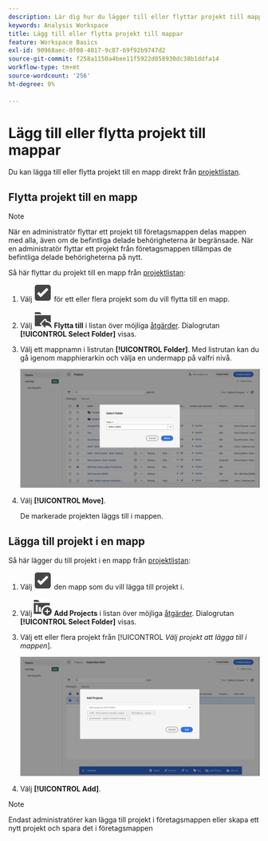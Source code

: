 ```yaml
---
description: Lär dig hur du lägger till eller flyttar projekt till mappar i Analysis Workspace.
keywords: Analysis Workspace
title: Lägg till eller flytta projekt till mappar
feature: Workspace Basics
exl-id: 90968aec-0f08-4017-9c87-69f92b9747d2
source-git-commit: f258a1150a4bee11f5922d058930dc38b1ddfa14
workflow-type: tm+mt
source-wordcount: '256'
ht-degree: 0%

---
```



# Lägg till eller flytta projekt till mappar

Du kan lägga till eller flytta projekt till en mapp direkt från [projektlistan](/help/analyze/analysis-workspace/build-workspace-project/freeform-overview.md#project-list).

## Flytta projekt till en mapp

>[!NOTE]
>
>När en administratör flyttar ett projekt till företagsmappen delas mappen med alla, även om de befintliga delade behörigheterna är begränsade. När en administratör flyttar ett projekt från företagsmappen tillämpas de befintliga delade behörigheterna på nytt.
>

Så här flyttar du projekt till en mapp från [projektlistan](/help/analyze/analysis-workspace/build-workspace-project/freeform-overview.md#project-list):

1. Välj ![SelectBox](/help/assets/icons/SelectBox.svg) för ett eller flera projekt som du vill flytta till en mapp.

1. Välj ![FolderAddTo](/help/assets/icons/FolderAddTo.svg) **Flytta till** i listan över möjliga [åtgärder](/help/analyze/analysis-workspace/build-workspace-project/freeform-overview.md#actions). Dialogrutan **[!UICONTROL Select Folder]** visas.

1. Välj ett mappnamn i listrutan **[!UICONTROL Folder]**. Med listrutan kan du gå igenom mapphierarkin och välja en undermapp på valfri nivå.

   ![Vyn Välj mapp som visar listrutan och tillgängliga undermappar.](../assets/add-projects.png)

1. Välj **[!UICONTROL Move]**.


   De markerade projekten läggs till i mappen.


## Lägga till projekt i en mapp

Så här lägger du till projekt i en mapp från [projektlistan](/help/analyze/analysis-workspace/build-workspace-project/freeform-overview.md#project-list):

1. Välj ![SelectBox](/help/assets/icons/SelectBox.svg) den mapp som du vill lägga till projekt i.

1. Välj ![ProjectAdd](/help/assets/icons/ProjectAdd.svg) **Add Projects** i listan över möjliga [åtgärder](/help/analyze/analysis-workspace/build-workspace-project/freeform-overview.md#actions). Dialogrutan **[!UICONTROL Select Folder]** visas.

1. Välj ett eller flera projekt från [!UICONTROL *Välj projekt att lägga till i mappen*].

   ![Vyn Välj mapp som visar listrutan och tillgängliga undermappar.](../assets/add-projects-folder.png)

1. Välj **[!UICONTROL Add]**.

>[!NOTE]
>
>Endast administratörer kan lägga till projekt i företagsmappen eller skapa ett nytt projekt och spara det i företagsmappen


<!--
# Add Projects to Folders

You can add projects to a folder in the table view or from within a folder.

>[!NOTE]
>
>Only Analytics administrators can add projects to the Company Folder or create a new project and save it to the Company Folder

## From the table view {#table-view}

Add projects to a folder from the table view on the home page.

1.  Select one or more projects that you want to add to a folder.

    ![](/help/analyze/analysis-workspace/build-workspace-project/assets/move-tv-selected.png)

1.  Select **Move to**. 

    The Select Folder dialogue is displayed.

1.  In the drop-down menu, select the folder where you want to move the selected projects.

    ![](/help/analyze/analysis-workspace/build-workspace-project/assets/move-select-folder.png)

1.  Select **Move**.

    ![](/help/analyze/analysis-workspace/build-workspace-project/assets/move-add.png)

    The selected projects are added to the folder.

    ![](/help/analyze/analysis-workspace/build-workspace-project/assets/move-projects-added.png)

    The Workspace landing page now shows the folder contains (3) projects.

    ![](/help/analyze/analysis-workspace/build-workspace-project/assets/move-folders-updated.png)

## From inside a folder {#inside-folder}

You can also add projects from inside a folder using the ellipses link.

1.  Select and open a folder from the table view.

    ![](/help/analyze/analysis-workspace/build-workspace-project/assets/move-open-folder.png)

1.  Select the **...** ellipsis icon in the upper-right.
   
    ![](/help/analyze/analysis-workspace/build-workspace-project/assets/add-projects-elipsis.png)

1.  Select **Add projects** and select the project that you want to add from the drop-down list.

    ![](/help/analyze/analysis-workspace/build-workspace-project/assets/select-add-projects.png)

    
1.  (Optional) Select additional projects from the drop-down list to add multiple projects.

    ![](/help/analyze/analysis-workspace/build-workspace-project/assets/move-add-multiple-projects.png)

1.  Select **Add** to add the projects to the folder.

    ![](/help/analyze/analysis-workspace/build-workspace-project/assets/move-added-items.png)

-->